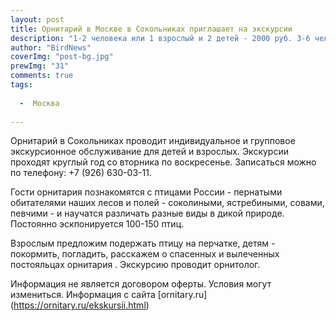 ```yaml
---
layout: post
title: Орнитарий в Москве в Сокольниках приглашает на экскурсии
description: "1-2 человека или 1 взрослый и 2 детей - 2000 руб. 3-6 человек - 3000 руб. От 7 человек - 500 руб. с человека взрослый билет, 300 руб. детский билет."
author: "BirdNews"
coverImg: "post-bg.jpg"
prewImg: "31"
comments: true
tags:
 
  -  Москва
 
---
```


Орнитарий в Сокольниках проводит индивидуальное и групповое экскурсионное обслуживание для детей и взрослых. Экскурсии проходят круглый год со вторника по воскресенье.  Записаться можно по телефону: +7 (926) 630-03-11. 

Гости орнитария познакомятся с птицами России - пернатыми обитателями наших лесов и полей - соколиными, ястребиными, совами, певчими -  и научатся различать разные виды в дикой природе. Постоянно эскпонируется 100-150 птиц.

Взрослым предложим подержать птицу на перчатке, детям - покормить, погладить, расскажем о спасенных и вылеченных постояльцах орнитария . Экскурсию проводит орнитолог.

Информация не является договором оферты. Условия могут измениться. Информация с сайта 
[ornitary.ru]
(https://ornitary.ru/ekskursii.html)